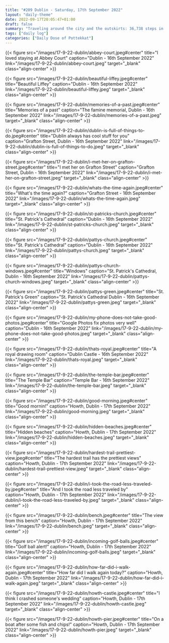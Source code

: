 ```yaml
---
title: "#209 Dublin - Saturday, 17th September 2022"
layout: "daily-theme"
date: 2022-09-17T20:05:47+01:00
draft: false
summary: "Traveling around the city and the outskirts: 36,738 steps in a day with four hours to go."
tags: ["daily log"]
categories: ["Daily Dose of Pottekkat"]
---
```


{{< figure src="/images/17-9-22-dublin/abbey-court.jpeg#center" title="I loved staying at Abbey Court" caption="Dublin - 16th September 2022" link="/images/17-9-22-dublin/abbey-court.jpeg" target="_blank" class="align-center" >}}

{{< figure src="/images/17-9-22-dublin/beautiful-liffey.jpeg#center" title="Beautiful Liffey" caption="Dublin - 16th September 2022" link="/images/17-9-22-dublin/beautiful-liffey.jpeg" target="_blank" class="align-center" >}}

{{< figure src="/images/17-9-22-dublin/memories-of-a-past.jpeg#center" title="Memories of a past" caption="The famine memorial, Dublin - 16th September 2022" link="/images/17-9-22-dublin/memories-of-a-past.jpeg" target="_blank" class="align-center" >}}

{{< figure src="/images/17-9-22-dublin/dublin-is-full-of-things-to-do.jpeg#center" title="Dublin always has cool stuff for you" caption="Grafton Street, Dublin - 16th September 2022" link="/images/17-9-22-dublin/dublin-is-full-of-things-to-do.jpeg" target="_blank" class="align-center" >}}

{{< figure src="/images/17-9-22-dublin/i-met-her-on-grafton-street.jpeg#center" title="I met her on Grafton Street" caption="Grafton Street, Dublin - 16th September 2022" link="/images/17-9-22-dublin/i-met-her-on-grafton-street.jpeg" target="_blank" class="align-center" >}}

{{< figure src="/images/17-9-22-dublin/whats-the-time-again.jpeg#center" title="What's the time again?" caption="Grafton Street - 16th September 2022" link="/images/17-9-22-dublin/whats-the-time-again.jpeg" target="_blank" class="align-center" >}}

{{< figure src="/images/17-9-22-dublin/st-patricks-church.jpeg#center" title="St. Patrick's Cathedral" caption="Dublin - 16th September 2022" link="/images/17-9-22-dublin/st-patricks-church.jpeg" target="_blank" class="align-center" >}}

{{< figure src="/images/17-9-22-dublin/pattys-church.jpeg#center" title="St. Patrick's Cathedral" caption="Dublin - 16th September 2022" link="/images/17-9-22-dublin/pattys-church.jpeg" target="_blank" class="align-center" >}}

{{< figure src="/images/17-9-22-dublin/pattys-church-windows.jpeg#center" title="Windows" caption="St. Patrick's Cathedral, Dublin - 16th September 2022" link="/images/17-9-22-dublin/pattys-church-windows.jpeg" target="_blank" class="align-center" >}}

{{< figure src="/images/17-9-22-dublin/pattys-green.jpeg#center" title="St. Patrick's Green" caption="St. Patrick's Cathedral Dublin - 16th September 2022" link="/images/17-9-22-dublin/pattys-green.jpeg" target="_blank" class="align-center" >}}

{{< figure src="/images/17-9-22-dublin/my-phone-does-not-take-good-photos.jpeg#center" title="Google Photos fix photos very well" caption="Dublin - 16th September 2022" link="/images/17-9-22-dublin/my-phone-does-not-take-good-photos.jpeg" target="_blank" class="align-center" >}}

{{< figure src="/images/17-9-22-dublin/thats-royal.jpeg#center" title="A royal drawing room" caption="Dublin Castle - 16th September 2022" link="/images/17-9-22-dublin/thats-royal.jpeg" target="_blank" class="align-center" >}}

{{< figure src="/images/17-9-22-dublin/the-temple-bar.jpeg#center" title="The Temple Bar" caption="Temple Bar - 16th September 2022" link="/images/17-9-22-dublin/the-temple-bar.jpeg" target="_blank" class="align-center" >}}

{{< figure src="/images/17-9-22-dublin/good-morning.jpeg#center" title="Good mornin!" caption="Howth, Dublin - 17th September 2022" link="/images/17-9-22-dublin/good-morning.jpeg" target="_blank" class="align-center" >}}

{{< figure src="/images/17-9-22-dublin/hidden-beaches.jpeg#center" title="Hidden beaches" caption="Howth, Dublin - 17th September 2022" link="/images/17-9-22-dublin/hidden-beaches.jpeg" target="_blank" class="align-center" >}}

{{< figure src="/images/17-9-22-dublin/hardest-trail-prettiest-view.jpeg#center" title="The hardest trail has the prettiest views" caption="Howth, Dublin - 17th September 2022" link="/images/17-9-22-dublin/hardest-trail-prettiest-view.jpeg" target="_blank" class="align-center" >}}

{{< figure src="/images/17-9-22-dublin/i-took-the-road-less-traveled-by.jpeg#center" title="And I took the road less traveled by" caption="Howth, Dublin - 17th September 2022" link="/images/17-9-22-dublin/i-took-the-road-less-traveled-by.jpeg" target="_blank" class="align-center" >}}

{{< figure src="/images/17-9-22-dublin/bench.jpeg#center" title="The view from this bench" caption="Howth, Dublin - 17th September 2022" link="/images/17-9-22-dublin/bench.jpeg" target="_blank" class="align-center" >}}

{{< figure src="/images/17-9-22-dublin/incoming-golf-balls.jpeg#center" title="Golf ball alert!" caption="Howth, Dublin - 17th September 2022" link="/images/17-9-22-dublin/incoming-golf-balls.jpeg" target="_blank" class="align-center" >}}

{{< figure src="/images/17-9-22-dublin/how-far-did-i-walk-again.jpeg#center" title="How far did I walk again today?" caption="Howth, Dublin - 17th September 2022" link="/images/17-9-22-dublin/how-far-did-i-walk-again.jpeg" target="_blank" class="align-center" >}}

{{< figure src="/images/17-9-22-dublin/howth-castle.jpeg#center" title="I think I crashed someone's wedding" caption="Howth, Dublin - 17th September 2022" link="/images/17-9-22-dublin/howth-castle.jpeg" target="_blank" class="align-center" >}}

{{< figure src="/images/17-9-22-dublin/howth-pier.jpeg#center" title="On a boat after some fish and chips!" caption="Howth, Dublin - 17th September 2022" link="/images/17-9-22-dublin/howth-pier.jpeg" target="_blank" class="align-center" >}}
